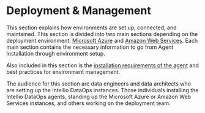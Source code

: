 # Deployment & Management

This section explains how environments are set up, connected, and maintained. This section is divided into two main sections depending on the deployment environment: [Microsoft Azure](deployment/deployment-to-microsoft-azure/) and [Amazon Web Services](deployment/deployment-to-amazon-web-services/). Each main section contains the necessary information to go from Agent Installation through environment setup.

Also included in this section is the [installation requirements of the agent](installing-a-new-agent.md) and best practices for environment management.

The audience for this section are data engineers and data architects who are setting up the Intellio DataOps instances. Those individuals installing the Intellio DataOps agents, standing up the Microsoft Azure or Amazon Web Services instances, and others working on the deployment team.
